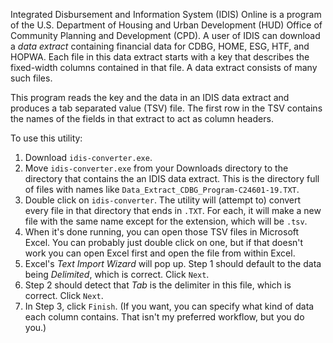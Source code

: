 Integrated Disbursement and Information System (IDIS) Online is a program of the U.S. Department of Housing and Urban Development (HUD) Office of Community Planning and Development (CPD). A user of IDIS can download a *data extract* containing financial data for CDBG, HOME, ESG, HTF, and HOPWA.  Each file in this data extract starts with a key that describes the fixed-width columns contained in that file.  A data extract consists of many such files.

This program reads the key and the data in an IDIS data extract and produces a tab separated value (TSV) file.  The first row in the TSV contains the names of the fields in that extract to act as column headers.  

To use this utility:
1. Download `idis-converter.exe`.
2. Move `idis-converter.exe` from your Downloads directory to the directory that contains the an IDIS data extract.  This is the directory full of files with names like `Data_Extract_CDBG_Program-C24601-19.TXT`.
3. Double click on `idis-converter`. The utility will (attempt to) convert every file in that directory that ends in `.TXT`.  For each, it will make a new file with the same name except for the extension, which will be `.tsv`.  
4. When it's done running, you can open those TSV files in Microsoft Excel.  You can probably just double click on one, but if that doesn't work you can open Excel first and open the file from within Excel.
5. Excel's *Text Import Wizard* will pop up.  Step 1 should default to the data being *Delimited*, which is correct.  Click `Next`.
6. Step 2 should detect that *Tab* is the delimiter in this file, which is correct. Click `Next`.
7. In Step 3, click `Finish`. (If you want, you can specify what kind of data each column contains. That isn't my preferred workflow, but you do you.)
